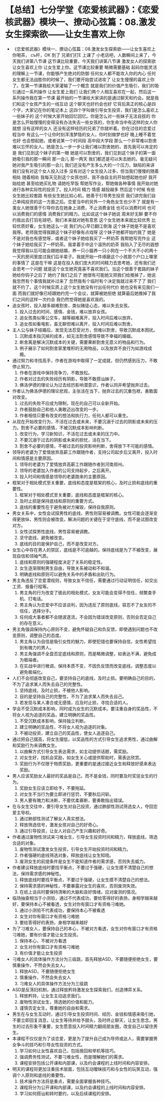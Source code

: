 # 【总结】七分学堂《恋爱核武器》：《恋爱核武器》模块一、撩动心弦篇：08.激发女生探索欲——让女生喜欢上你

-   《恋爱核武器》模块一、撩动心弦篇：08.激发女生探索欲——让女生喜欢上你喝茶， съ杆，OK 到了 兄弟们打E 上课了 小老店吧，人数瞬间上来了，今天我们讲第八节课 这节课比较重要，今天我们讲第八节课 激发女人的探索欲 让女生喜欢上你 让女生爱上你。这节课比较重要 略微需要基础 起码你能灵活的理解上一节课，你能够产生绝对的防御 任何女人都不能攻入你的内心 任何女生都无法战胜你的时候了，我们要开始尝试进攻了 让女生慢慢的喜欢上你了。在第一节课我给大家灌输了一个概念 就是我们的价值产生吸引，我们的吸引通过一系列操作 让女生爱上我们 让我们两个人相互喜欢在一起，然后这一系列操作我在第一节课 最开始的一节课给大家讲的是通过聊天和约会。就是我们和这个女孩产生的一线互动 这个聊天也好约会也好 它背后真正的核心是四个字，大家记在你的笔记本上 这四个字叫做引导女生投资，我们是怎么喜欢上一些妹子的 这个时候大家开始回忆回忆。你是怎么对一些妹子无法自拔的 你是怎么开始慢慢的变得没有办法失去一些女孩的，你生命当中有这样的女人你就想 没有这样的女人 还没有这样经历的兄弟了你就听着。你在过往的恋爱过程当中 有这么一个让你时刻浑浅梦隐的女人，你时刻做梦也好 晚上睡不着觉也好 也会想起她，或者说某一个时间段 高中段大学段 那么一个非常难以割舍难以忘怀的女人。她是怎么一步一步让我们难以割舍她的，首先我可以肯定的是 我们见到这个妹子的第一眼 她是可以割舍的，我们见到这个妹子的第一面 她吸引我的那一瞬间 那一会儿 那一两天 我们都还是可以失去她的。毫无疑问她对我产生吸引的那一会儿 我们还没有产生多么大的一个压力，缺陷的来讲 我们没有对这个女人投入过多 没有对这个女生投入过多，但当我们慢慢的随着相处 随着相处 我每天见到这个女孩也好。我不由自主的开始想起她也好 我开始给她 甚至给她买礼物 请她吃早饭 帮她写作业，帮她做各种事情 我开始对她进行各种实际性的投资了。投入时间 精力 情感 越投越多 然后这个时候 有些女生她比较套路 有些女生她比较心机，她善于引导男生投资 我们讲完我们自己单纯投资的这一方面之后。恋爱当中的另外一个角色女生也少不了 就是有一类女人她很善于引导你去在她身上消费，不止消费金钱 也可以消费时间 也可以消费我们的感情 消费我们的精力。比如说这个妹子她说 周末好无聊 要不你约我出去打羽毛球吧，我们本来就对她有意思 这个女生她本来就比较优秀 比较优质好看，女生她这么一说 我们内心早已翻江倒海 这个妹子她是不是喜欢我呀。老师我觉得我跟这个妹子好像有点戏呀 这个妹子她都开始约我了 她是不是对我也有感觉呀，或者这个妹子她给我买了一杯奶茶 我帮她写完作业 这个妹子她给我买了一杯奶茶。我拿着手中这个温热的奶茶 我陷入了无尽的遐想 我觉得我以后可能会跟她结婚，养一只小猫养一只小狗在一个不大不小的两十一天的房间里度过我们后半辈子。我就开始一件琢磨这个小孩那个户口上哪里的事情了 这是在干嘛 这是在投入我们庞大的时间精力去思考她，还有我们还会思考一个问题 就是这个女生她究竟喜不喜欢我们。当这个很善于套路的妹子她给你钩子之后了 她约了我们之后了 她很有可能她又把我们给推掉了，她说我忽然有个事情我就补过来了 忽然我有个临时有个决定我就过来不了了 我们就不约了。这个时候实质上这个女生她没有付出任何代价 她也没有来见我们一面 而我们就好像已经跟她约完一个会议，就算被她拒绝 就算最后她推掉了我们之间的这样一次约会 我仍然觉得她是喜欢我的。
-   追女孩时，投入越多越难割舍，类似赌徒心态，难以失去女孩。
    1.  投入过去的时间、感情、金钱，难以放弃女孩。
    2.  追女孩类似等公交车，越等越难离开，投入时间后难以放弃。
    3.  追女孩如看电影，虽无聊但难以离开，投入时间后难以割舍。
-   主人公与妹子结婚后，发现无法忍受对方，但难以割舍，导致沉默成本困扰。
    1.  沉默成本指沉掉的成本，如无法割舍感情导致不幸福的婚姻。
    2.  断舍离是解决沉默成本的关键，需要果断割舍无意义的物品和行为。
    3.  例子展示了如何割舍家里堆积的无用物品，以及放弃不良行为如游戏成瘾。
-   通过努力和寻找高手，作者在游戏中取得了一定成就，但仍然感到压力，不敢停止努力。
    1.  作者在游戏中保持竞争力，不敢放松。
    2.  作者对过去的失败经历有阴影，导致不敢搭讪妹子。
    3.  佛洛伊德的理论认为过去经历影响潜意识，作者认同并希望抛弃过去。
-   作者认为佛洛伊德的理论悲观，主张活在当下，抛弃过去的沉重包袱，勇敢面对改变。
    1.  过去的失败不应成为限制，现在的自己可以全新开始。
    2.  作者鼓励自己和他人勇敢迈出改变的一步。
    3.  作者相信只要有改变的想法和执行力，任何人都可以重生。
-   从现在开始改变行为，不活在过去或未来，不要沉溺于过去的阴影或未来的压力。割舍不必要的感情，不被沉默成本影响判断。
    1.  改变行为，学习新知识，不活在过去或未来的压力中。
    2.  不要沉溺于过去的阴影或未来的担忧，活在当下。
    3.  割舍不必要的感情，不被过去的投资影响判断，舍得放下不可能的感情。
-   领导的老婆为了爱情放弃高薪工作跟随作者，支持公司起步后又离开，投入时间和情感是主要原因。
    1.  领导的老婆为了爱情放弃高薪工作跟随作者到河南郑州。
    2.  领导的老婆加入作者的公司支持起步，之后离开。
    3.  投入时间和情感是领导的老婆跑来的主要原因。
-   框架对于相处模式至关重要，底线和态度是框架的核心，及时止损和底线的重要性。
    1.  框架对于相处模式至关重要，底线和态度是框架的核心。
    2.  及时止损是保持底线和原则的重要方式。
    3.  底线的重要性在于避免被对方摧毁，保持自我原则。
-   男女关系中，女性会试探男性的底线，男性则容易被调教。女性可能会逐渐变得更放纵，男性则会被改变。解决问题的关键在于坚守底线，而不是试图改变对方。
    1.  女性试探男性底线，男性容易被调教。
    2.  坚守底线，避免被改变。
    3.  底线的目的是保护自己，而不是改变对方。
-   女生心中存在男人的禁区，底线是不可逾越的。保持底线是为了不被改变，展现自信和领袖气质。
    1.  底线和原则的强硬程度决定了关系的稳定性。
    2.  女生逐渐限制男生自由，导致关系被动和不和谐。
    3.  明确底线和原则可以避免关系中的矛盾和出轨行为。
-   男主角违反了恋爱潜规则，导致女友不信任，需要通过行动证明信任，如交出工资、报备行程等。
    1.  男主角的行为改变了彼此的相处模式，女友可能会变得不信任，频繁查手机、打电话。
    2.  男主角认为恋爱中不应该谈判，因为违反了原则底线，容忍不了女友的不信任，选择分手。
    3.  任何成大事者都不会随波逐流，不会因为错误改变原则，否则会否定自己的存在意义。
-   男主角强调保持内心原则不变，避免怀疑自己和负反馈，即使遇到问题也不改变原则，调整自己的态度。
    1.  男主角认为自信是吸引女性的魅力，即使犯错也要保持自信，女性希望找到有魄力的男人。
    2.  男主角强调不全盘否定底线和原则，而是略微调整，如表达不满，避免成为极端者。
    3.  在实战中进行微调，保持本质不变，不因负反馈而改变底线，调整态度以避免极端化。
-   人们不会彻底改变自己，要坚持自己的底线，及时止损。要明确自己的目的，不为了追求某人而失去自己的完整性。
    1.  坚持底线，及时止损，不被他人影响。
    2.  目的是坚持自己的完整性，不为了追求某人而失去自己。
    3.  若发现与某人凑合或无感情，应及时止损，寻找合适的人。
-   学会不受沉默成本影响，同时成为女生的沉默成本。要注重自身的奖品性，不将女人视为追逐的奖品，建立明确的奖品性。
    1.  不受沉默成本影响，保持独立判断。
    2.  建立明确的奖品性，不将女人视为追逐的对象。
    3.  不被动投资，建立自己的奖品性，使女人追逐自己。
-   通过把自己摆高，将女生摆低，以奖品性的方式引导女生追求男性，通过曲解和奖励行为来调教女生。
    1.  以曲解方式引导女生表达需求，如主动提供话题，需奖励。
    2.  对女生好，找机会奖励，如女生关心或提供帮助时，需表达欣赏。
    3.  奖励行为不仅限于物质奖励，更重要的是通过接近女生和释放好感来表达奖励。
-   男人应该奖励女人最好的奖品是自己，而不是金钱，同时要及时奖惩女生的行为。
    1.  奖励女生应该立即给予，不要拖延。
    2.  对女生不当行为要立即进行惩罚，不要秋后问斩。
    3.  男人要有魄力和决断，不要优柔寡断，要勇敢指出错误。
-   在与女生交往中，要引导女生对自己投资，通过肺部性测试筛选女人，夺回恋爱主导权。
    1.  通过肺部性测试了解女人真实想法。
    2.  释放筛选信号，激发女孩对自己的好奇心。
    3.  通过引导投资，让女人对自己产生兴趣和好奇。
-   作者通过废物性测试来刁难女生，引导女生投资时间和精力，释放底线，筛选合适的对象。
    1.  废物性测试激发女生投资，引导女生开始投资时间和精力。
    2.  作者强硬的底线筛选对象，释放底线让女生知晓。
    3.  废测女生的前提条件是女生不能知道作者的需求感，否则失去威力。
-   作者建议释放底线时要找平衡点，不要过于强硬，让女生摸不清楚自己的想法，保持需求感的神秘性。
    1.  释放底线时要找平衡点，不要过于强硬，让女生摸不清楚自己的想法。
    2.  保持需求感的神秘性，不要暴露对女生的喜欢，否则废测失效。
    3.  在纸上谈兵时要保持清晰的大脑和良好情绪，应对废测的情况。
-   临场抽查相当于小测验，通过不代表成功，要给答得好的表扬，身相学越来越好，要保持本心不被看透，女生对你有窗口才有资格刁难她。
    1.  通过小测验不代表成功，要保持本心不被看透
    2.  女生对你有窗口才有资格刁难她
    3.  要给答得好的表扬，身相学越来越好
-   为了刁难女人，要保持自己的本心，不被对方看透，女生对你有窗口才有资格刁难她，要有价值才能让女生投资。
    1.  保持本心，不被对方看透
    2.  女生对你有窗口才有资格刁难她
    3.  有价值才能让女生投资
-   刁难女人的具体操作方法分为三级跳，首先释放ASD，不要随便拒绝女生，要慎重操作，不然会失去女人。
    1.  释放ASD，不要随便拒绝女生
    2.  慎重操作，不然会失去女人
    3.  刁难女人的具体操作方法分为三级跳
-   ASD是反荡妇机制，通过释放矜持激发女生探索我们，创造博弈关系。
    1.  释放矜持，让女生主动追求我们。
    2.  废物性测试女生，筛选她的价值和能力。
    3.  谨慎否定女生，尊重她的自由和需求。
-   男生在与女生互动时，通过引导女生投资时间、经历、金钱和情感来吸引她，不要立即回复消息，让女生等待并给予甜头，及时终止聊天，让女生思念。男生的过去形象不重要，女生愿意投入时间精力翻阅朋友圈，改变自己以留住男生。
-   本课程不仅仅是为了谈恋爱，更是为了提升自己成为导师或达人，需要掌握男女争斗的技巧和引导女性投资的方式。
    1.  学习如何让女性喜欢自己，包括挽回和举机等技巧。
    2.  强调费务性测试，不要刁难女性，而是理解她们的需求。
    3.  课程安排包括公开课和内部课，以及约会课程的上线时间和内容安排。
-   明天的课程将更加注重技术层面，包括互动暧昧技巧和与女性的玩笑互动，强调个人原则和底线的重要性。
    1.  技术操作方法将是重点，需要全面掌握各种技巧。
    2.  课程将分为公开课和内部课，以及约会课程的上线时间和内容安排。
    3.  学习如何搭讪和转时要约，以及后续课程的安排。